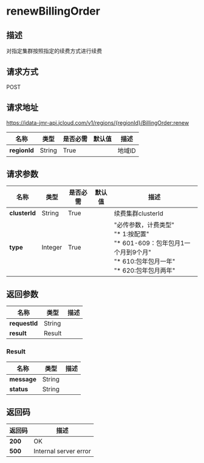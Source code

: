 # renewBillingOrder


## 描述
对指定集群按照指定的续费方式进行续费

## 请求方式
POST

## 请求地址
https://idata-jmr-api.jcloud.com/v1/regions/{regionId}/BillingOrder:renew

|名称|类型|是否必需|默认值|描述|
|---|---|---|---|---|
|**regionId**|String|True| |地域ID|

## 请求参数
|名称|类型|是否必需|默认值|描述|
|---|---|---|---|---|
|**clusterId**|String|True| |续费集群clusterId|
|**type**|Integer|True| |"必传参数，计费类型"<br>      "* 1:按配置"<br>      "* 601-609：包年包月1一个月到9个月"<br>      "* 610:包年包月一年"<br>      "* 620:包年包月两年"<br>|


## 返回参数
|名称|类型|描述|
|---|---|---|
|**requestId**|String| |
|**result**|Result| |

### Result
|名称|类型|描述|
|---|---|---|
|**message**|String| |
|**status**|String| |

## 返回码
|返回码|描述|
|---|---|
|**200**|OK|
|**500**|Internal server error|
